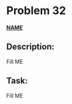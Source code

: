 # Problem 32

[**NAME**](https://projecteuler.net/problem=32)

## Description:
Fill ME

## Task:
Fill ME

